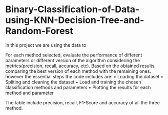 # Binary-Classification-of-Data-using-KNN-Decision-Tree-and-Random-Forest

In this project we are using the data to 

For each method selected, evaluate the performance of different parameters or different version of the algorithm considering the metrics(precision, recall, accuracy, etc). 
Based on the obtained results, comparing the best version of each method with the remaining ones.
however the essential steps the code includes are:
• Loading the dataset
• Spliting and cleaning the dataset
• Load and training the chosen classification methods and parameters
• Plotting the results for each method and parameter

The table include precision, recall, F1-Score and accuracy of all the three method.
